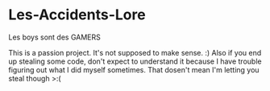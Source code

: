 # Les-Accidents-Lore
Les boys sont des GAMERS


This is a passion project. It's not supposed to make sense. :)
Also if you end up stealing some code, don't expect to understand it because I have trouble figuring out what I did myself sometimes. That dosen't mean I'm letting you steal though >:(
